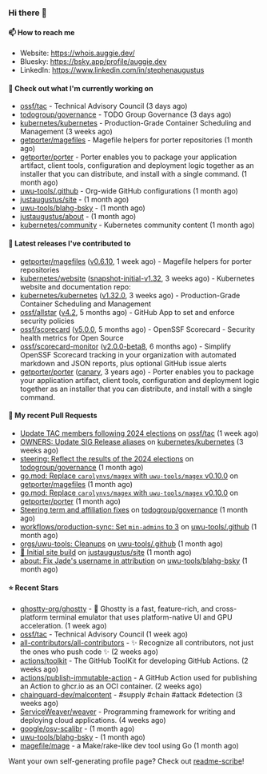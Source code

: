 ### Hi there 👋

#### 📫 How to reach me

- Website: https://whois.auggie.dev/
- Bluesky: https://bsky.app/profile/auggie.dev
- LinkedIn: https://www.linkedin.com/in/stephenaugustus

#### 👷 Check out what I'm currently working on

- [ossf/tac](https://github.com/ossf/tac) - Technical Advisory Council (3 days ago)
- [todogroup/governance](https://github.com/todogroup/governance) - TODO Group Governance (3 days ago)
- [kubernetes/kubernetes](https://github.com/kubernetes/kubernetes) - Production-Grade Container Scheduling and Management (3 weeks ago)
- [getporter/magefiles](https://github.com/getporter/magefiles) - Magefile helpers for porter repositories (1 month ago)
- [getporter/porter](https://github.com/getporter/porter) - Porter enables you to package your application artifact, client tools, configuration and deployment logic together as an installer that you can distribute, and install with a single command. (1 month ago)
- [uwu-tools/.github](https://github.com/uwu-tools/.github) - Org-wide GitHub configurations (1 month ago)
- [justaugustus/site](https://github.com/justaugustus/site) -  (1 month ago)
- [uwu-tools/blahg-bsky](https://github.com/uwu-tools/blahg-bsky) -  (1 month ago)
- [justaugustus/about](https://github.com/justaugustus/about) -  (1 month ago)
- [kubernetes/community](https://github.com/kubernetes/community) - Kubernetes community content (1 month ago)

#### 🔭 Latest releases I've contributed to

- [getporter/magefiles](https://github.com/getporter/magefiles) ([v0.6.10](https://github.com/getporter/magefiles/releases/tag/v0.6.10), 1 week ago) - Magefile helpers for porter repositories
- [kubernetes/website](https://github.com/kubernetes/website) ([snapshot-initial-v1.32](https://github.com/kubernetes/website/releases/tag/snapshot-initial-v1.32), 3 weeks ago) - Kubernetes website and documentation repo: 
- [kubernetes/kubernetes](https://github.com/kubernetes/kubernetes) ([v1.32.0](https://github.com/kubernetes/kubernetes/releases/tag/v1.32.0), 3 weeks ago) - Production-Grade Container Scheduling and Management
- [ossf/allstar](https://github.com/ossf/allstar) ([v4.2](https://github.com/ossf/allstar/releases/tag/v4.2), 5 months ago) - GitHub App to set and enforce security policies
- [ossf/scorecard](https://github.com/ossf/scorecard) ([v5.0.0](https://github.com/ossf/scorecard/releases/tag/v5.0.0), 5 months ago) - OpenSSF Scorecard - Security health metrics for Open Source
- [ossf/scorecard-monitor](https://github.com/ossf/scorecard-monitor) ([v2.0.0-beta8](https://github.com/ossf/scorecard-monitor/releases/tag/v2.0.0-beta8), 6 months ago) - Simplify OpenSSF Scorecard tracking in your organization with automated markdown and JSON reports, plus optional GitHub issue alerts
- [getporter/porter](https://github.com/getporter/porter) ([canary](https://github.com/getporter/porter/releases/tag/canary), 3 years ago) - Porter enables you to package your application artifact, client tools, configuration and deployment logic together as an installer that you can distribute, and install with a single command.

#### 🔨 My recent Pull Requests

- [Update TAC members following 2024 elections](https://github.com/ossf/tac/pull/425) on [ossf/tac](https://github.com/ossf/tac) (1 week ago)
- [OWNERS: Update SIG Release aliases](https://github.com/kubernetes/kubernetes/pull/129191) on [kubernetes/kubernetes](https://github.com/kubernetes/kubernetes) (3 weeks ago)
- [steering: Reflect the results of the 2024 elections](https://github.com/todogroup/governance/pull/357) on [todogroup/governance](https://github.com/todogroup/governance) (1 month ago)
- [go.mod: Replace `carolynvs/magex` with `uwu-tools/magex` v0.10.0](https://github.com/getporter/magefiles/pull/45) on [getporter/magefiles](https://github.com/getporter/magefiles) (1 month ago)
- [go.mod: Replace `carolynvs/magex` with `uwu-tools/magex` v0.10.0](https://github.com/getporter/porter/pull/3270) on [getporter/porter](https://github.com/getporter/porter) (1 month ago)
- [Steering term and affiliation fixes](https://github.com/todogroup/governance/pull/355) on [todogroup/governance](https://github.com/todogroup/governance) (1 month ago)
- [workflows/production-sync: Set `min-admins` to 3](https://github.com/uwu-tools/.github/pull/53) on [uwu-tools/.github](https://github.com/uwu-tools/.github) (1 month ago)
- [orgs/uwu-tools: Cleanups](https://github.com/uwu-tools/.github/pull/52) on [uwu-tools/.github](https://github.com/uwu-tools/.github) (1 month ago)
- [🚀 Initial site build](https://github.com/justaugustus/site/pull/1) on [justaugustus/site](https://github.com/justaugustus/site) (1 month ago)
- [about: Fix Jade&#39;s username in attribution](https://github.com/uwu-tools/blahg-bsky/pull/18) on [uwu-tools/blahg-bsky](https://github.com/uwu-tools/blahg-bsky) (1 month ago)

#### ⭐ Recent Stars

- [ghostty-org/ghostty](https://github.com/ghostty-org/ghostty) - 👻 Ghostty is a fast, feature-rich, and cross-platform terminal emulator that uses platform-native UI and GPU acceleration. (1 week ago)
- [ossf/tac](https://github.com/ossf/tac) - Technical Advisory Council (1 week ago)
- [all-contributors/all-contributors](https://github.com/all-contributors/all-contributors) - ✨ Recognize all contributors, not just the ones who push code ✨ (2 weeks ago)
- [actions/toolkit](https://github.com/actions/toolkit) - The GitHub ToolKit for developing GitHub Actions. (2 weeks ago)
- [actions/publish-immutable-action](https://github.com/actions/publish-immutable-action) - A GitHub Action used for publishing an Action to ghcr.io as an OCI container.  (2 weeks ago)
- [chainguard-dev/malcontent](https://github.com/chainguard-dev/malcontent) - #supply #chain #attack #detection (3 weeks ago)
- [ServiceWeaver/weaver](https://github.com/ServiceWeaver/weaver) - Programming framework for writing and deploying cloud applications. (4 weeks ago)
- [google/osv-scalibr](https://github.com/google/osv-scalibr) -  (1 month ago)
- [uwu-tools/blahg-bsky](https://github.com/uwu-tools/blahg-bsky) -  (1 month ago)
- [magefile/mage](https://github.com/magefile/mage) - a Make/rake-like dev tool using Go (1 month ago)



Want your own self-generating profile page? Check out [readme-scribe](https://github.com/muesli/readme-scribe)!
